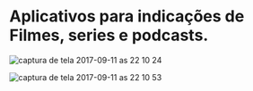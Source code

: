 
# Aplicativos para indicações de Filmes, series e podcasts.

![captura de tela 2017-09-11 as 22 10 24](https://user-images.githubusercontent.com/16122400/30324528-c22fe4a2-9797-11e7-8135-c87cc0123d34.png)

![captura de tela 2017-09-11 as 22 10 53](https://user-images.githubusercontent.com/16122400/30324759-82b9a334-9798-11e7-951f-1d52636564ea.png)
